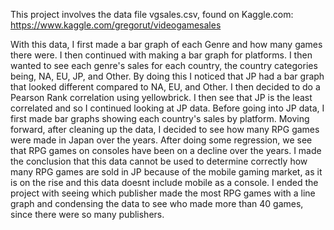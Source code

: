 This project involves the data file vgsales.csv, found on Kaggle.com:
https://www.kaggle.com/gregorut/videogamesales

With this data, I first made a bar graph of each Genre and how many games there were. I then continued with making a bar graph for platforms. I then wanted to see each genre's sales for each country, the country categories being, NA, EU, JP, and Other. By doing this I noticed that JP had a bar graph that looked different compared to NA, EU, and Other. 
I then decided to do a Pearson Rank correlation using yellowbrick. I then see that JP is the least correlated and so I continued looking at JP data. 
Before going into JP data, I first made bar graphs showing each country's sales by platform.
Moving forward, after cleaning up the data, I decided to see how many RPG games were made in Japan over the years. After doing some regression, we see that RPG games on consoles have been on a decline over the years. I made the conclusion that this data cannot be used to determine correctly how many RPG games are sold in JP because of the mobile gaming market, as it is on the rise and this data doesnt include mobile as a console. 
I ended the project with seeing which publisher made the most RPG games with a line graph and condensing the data to see who made more than 40 games, since there were so many publishers. 
